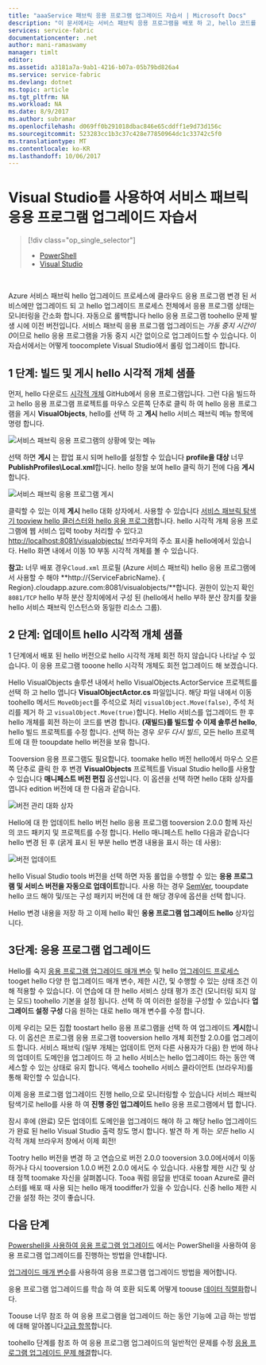 ```yaml
---
title: "aaaService 패브릭 응용 프로그램 업그레이드 자습서 | Microsoft Docs"
description: "이 문서에서는 서비스 패브릭 응용 프로그램을 배포 하 고, hello 코드를 변경 하 고, Visual Studio를 사용 하 여 업그레이드 롤아웃 hello 환경을 안내 합니다."
services: service-fabric
documentationcenter: .net
author: mani-ramaswamy
manager: timlt
editor: 
ms.assetid: a3181a7a-9ab1-4216-b07a-05b79bd826a4
ms.service: service-fabric
ms.devlang: dotnet
ms.topic: article
ms.tgt_pltfrm: NA
ms.workload: NA
ms.date: 8/9/2017
ms.author: subramar
ms.openlocfilehash: d069ff0b291018dbac846e65cddff1e9d73d156c
ms.sourcegitcommit: 523283cc1b3c37c428e77850964dc1c33742c5f0
ms.translationtype: MT
ms.contentlocale: ko-KR
ms.lasthandoff: 10/06/2017
---
```

# <a name="service-fabric-application-upgrade-tutorial-using-visual-studio"></a>Visual Studio를 사용하여 서비스 패브릭 응용 프로그램 업그레이드 자습서
> [!div class="op_single_selector"]
> * [PowerShell](service-fabric-application-upgrade-tutorial-powershell.md)
> * [Visual Studio](service-fabric-application-upgrade-tutorial.md)
> 
> 

<br/>

Azure 서비스 패브릭 hello 업그레이드 프로세스에 클라우드 응용 프로그램 변경 된 서비스에만 업그레이드 되 고 hello 업그레이드 프로세스 전체에서 응용 프로그램 상태는 모니터링을 간소화 합니다. 자동으로 롤백합니다 hello 응용 프로그램 toohello 문제 발생 시에 이전 버전입니다. 서비스 패브릭 응용 프로그램 업그레이드는 *가동 중지 시간이 0*이므로 hello 응용 프로그램을 가동 중지 시간 없이으로 업그레이드할 수 있습니다. 이 자습서에서는 어떻게 toocomplete Visual Studio에서 롤링 업그레이드 합니다.

## <a name="step-1-build-and-publish-hello-visual-objects-sample"></a>1 단계: 빌드 및 게시 hello 시각적 개체 샘플
먼저, hello 다운로드 [시각적 개체](https://github.com/Azure-Samples/service-fabric-dotnet-getting-started/tree/classic/Actors/VisualObjects) GitHub에서 응용 프로그램입니다. 그런 다음 빌드하고 hello 응용 프로그램 프로젝트를 마우스 오른쪽 단추로 클릭 하 여 hello 응용 프로그램을 게시 **VisualObjects**, hello를 선택 하 고 **게시** hello 서비스 패브릭 메뉴 항목에 명령 합니다.

![서비스 패브릭 응용 프로그램의 상황에 맞는 메뉴][image1]

선택 하면 **게시** 는 팝업 표시 되며 hello를 설정할 수 있습니다 **profile을 대상** 너무**PublishProfiles\Local.xml**합니다. hello 창을 보여 hello 클릭 하기 전에 다음 **게시**합니다.

![서비스 패브릭 응용 프로그램 게시][image2]

클릭할 수 있는 이제 **게시** hello 대화 상자에서. 사용할 수 있습니다 [서비스 패브릭 탐색기 tooview hello 클러스터와 hello 응용 프로그램](service-fabric-visualizing-your-cluster.md)합니다. hello 시각적 개체 응용 프로그램에 웹 서비스 입력 tooby 처리할 수 있다고 [http://localhost:8081/visualobjects/](http://localhost:8081/visualobjects/) 브라우저의 주소 표시줄 hello에에서 있습니다.  Hello 화면 내에서 이동 10 부동 시각적 개체를 볼 수 있습니다.

**참고:** 너무 배포 경우`Cloud.xml` 프로필 (Azure 서비스 패브릭) hello 응용 프로그램에서 사용할 수 해야 **http://{ServiceFabricName}. { Region}.cloudapp.azure.com:8081/visualobjects/**합니다. 권한이 있는지 확인 `8081/TCP` hello 부하 분산 장치에에서 구성 된 (hello에서 hello 부하 분산 장치를 찾을 hello 서비스 패브릭 인스턴스와 동일한 리소스 그룹).

## <a name="step-2-update-hello-visual-objects-sample"></a>2 단계: 업데이트 hello 시각적 개체 샘플
1 단계에서 배포 된 hello 버전으로 hello 시각적 개체 회전 하지 않습니다 나타날 수 있습니다. 이 응용 프로그램 tooone hello 시각적 개체도 회전 업그레이드 해 보겠습니다.

Hello VisualObjects 솔루션 내에서 hello VisualObjects.ActorService 프로젝트를 선택 하 고 hello 엽니다 **VisualObjectActor.cs** 파일입니다. 해당 파일 내에서 이동 toohello 메서드 `MoveObject`를 주석으로 처리 `visualObject.Move(false)`, 주석 처리를 제거 하 고 `visualObject.Move(true)`합니다. Hello 서비스를 업그레이드 한 후 hello 개체를 회전 하는이 코드를 변경 합니다.  **(재빌드)를 빌드할 수 이제 솔루션 hello**, hello 빌드 프로젝트를 수정 합니다. 선택 하는 경우 *모두 다시 빌드*, 모든 hello 프로젝트에 대 한 tooupdate hello 버전을 보유 합니다.

Tooversion 응용 프로그램도 필요합니다. toomake hello 버전 hello에서 마우스 오른쪽 단추로 클릭 한 후 변경 **VisualObjects** 프로젝트를 Visual Studio hello를 사용할 수 있습니다 **매니페스트 버전 편집** 옵션입니다. 이 옵션을 선택 하면 hello 대화 상자를 엽니다 edition 버전에 대 한 다음과 같습니다.

![버전 관리 대화 상자][image3]

Hello에 대 한 업데이트 hello 버전 hello 응용 프로그램 tooversion 2.0.0 함께 자신의 코드 패키지 및 프로젝트를 수정 합니다. Hello 매니페스트 hello 다음과 같습니다 hello 변경 된 후 (굵게 표시 된 부분 hello 변경 내용을 표시 하는 데 사용):

![버전 업데이트][image4]

hello Visual Studio tools 버전을 선택 하면 자동 롤업을 수행할 수 있는 **응용 프로그램 및 서비스 버전을 자동으로 업데이트**합니다. 사용 하는 경우 [SemVer](http://www.semver.org), tooupdate hello 코드 해야 및/또는 구성 패키지 버전에 대 한 해당 경우에 옵션을 선택 합니다.

Hello 변경 내용을 저장 하 고 이제 hello 확인 **응용 프로그램 업그레이드 hello** 상자입니다.

## <a name="step-3--upgrade-your-application"></a>3단계: 응용 프로그램 업그레이드
Hello를 숙지 [응용 프로그램 업그레이드 매개 변수](service-fabric-application-upgrade-parameters.md) 및 hello [업그레이드 프로세스](service-fabric-application-upgrade.md) tooget hello 다양 한 업그레이드 매개 변수, 제한 시간, 및 수행할 수 있는 상태 조건 이해 적용할 수 있습니다. 이 연습에 대 한 hello 서비스 상태 평가 조건 (모니터링 되지 않는 모드) toohello 기본을 설정 됩니다. 선택 하 여 이러한 설정을 구성할 수 있습니다 **업그레이드 설정 구성** 다음 원하는 대로 hello 매개 변수를 수정 합니다.

이제 우리는 모든 집합 toostart hello 응용 프로그램을 선택 하 여 업그레이드 **게시**합니다. 이 옵션은 프로그램 응용 프로그램 tooversion hello 개체 회전할 2.0.0를 업그레이드 합니다. 서비스 패브릭 (일부 개체는 업데이트 먼저 다른 사용자가 다음) 한 번에 하나의 업데이트 도메인을 업그레이드 하 고 hello 서비스는 hello 업그레이드 하는 동안 액세스할 수 있는 상태로 유지 합니다. 액세스 toohello 서비스 클라이언트 (브라우저)를 통해 확인할 수 있습니다.  

이제 응용 프로그램 업그레이드 진행 hello,으로 모니터링할 수 있습니다 서비스 패브릭 탐색기로 hello를 사용 하 여 **진행 중인 업그레이드** hello 응용 프로그램에서 탭 합니다.

잠시 후에 (완료) 모든 업데이트 도메인을 업그레이드 해야 하 고 해당 hello 업그레이드가 완료 된 hello Visual Studio 출력 창도 명시 합니다. 발견 하 게 하는 *모든* hello 시각적 개체 브라우저 창에서 이제 회전!

Tootry hello 버전을 변경 하 고 연습으로 버전 2.0.0 tooversion 3.0.0에서에서 이동 하거나 다시 tooversion 1.0.0 버전 2.0.0 에서도 수 있습니다. 사용할 제한 시간 및 상태 정책 toomake 자신을 살펴봅니다. Tooa 쿼럼 응답을 반대로 tooan Azure로 클러스터를 배포 때 사용 되는 hello 매개 toodiffer가 있을 수 있습니다. 신중 hello 제한 시간을 설정 하는 것이 좋습니다.

## <a name="next-steps"></a>다음 단계
[Powershell을 사용하여 응용 프로그램 업그레이드](service-fabric-application-upgrade-tutorial-powershell.md) 에서는 PowerShell을 사용하여 응용 프로그램 업그레이드를 진행하는 방법을 안내합니다.

[업그레이드 매개 변수](service-fabric-application-upgrade-parameters.md)를 사용하여 응용 프로그램 업그레이드 방법을 제어합니다.

응용 프로그램 업그레이드를 학습 하 여 호환 되도록 어떻게 toouse [데이터 직렬화](service-fabric-application-upgrade-data-serialization.md)합니다.

Toouse 너무 참조 하 여 응용 프로그램을 업그레이드 하는 동안 기능에 고급 하는 방법에 대해 알아봅니다[고급 항목](service-fabric-application-upgrade-advanced.md)합니다.

toohello 단계를 참조 하 여 응용 프로그램 업그레이드의 일반적인 문제를 수정 [응용 프로그램 업그레이드 문제 해결](service-fabric-application-upgrade-troubleshooting.md)합니다.

[image1]: media/service-fabric-application-upgrade-tutorial/upgrade7.png
[image2]: media/service-fabric-application-upgrade-tutorial/upgrade1.png
[image3]: media/service-fabric-application-upgrade-tutorial/upgrade5.png
[image4]: media/service-fabric-application-upgrade-tutorial/upgrade6.png
